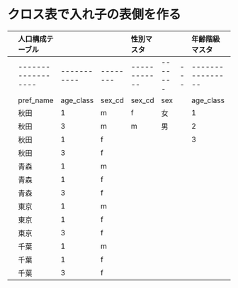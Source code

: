 # クロス表で入れ子の表側を作る
| | 人口構成テーブル |           |        | 性別マスタ |       |   | 年齢階級マスタ |           | |
|:----|:----|:----|:----|:----|:----|:----|:----|:----|:----|
| |------------------|-----------|--------|------------|-------|---|----------------|-----------| |
| | pref_name        | age_class | sex_cd | sex_cd     | sex   |   | age_class      | age_range | |
| | 秋田             | 1         | m      | f          | 女    |   | 1              | 21～30歳   | |
| | 秋田             | 3         | m      | m          | 男    |   | 2              | 31～40歳   | |
| | 秋田             | 1         | f      |            |       |   | 3              | 41～50歳   | |
| | 秋田             | 3         | f      |            |       |   |                |           | |
| | 青森             | 1         | m      |            |       |   |                |           | |
| | 青森             | 1         | f      |            |       |   |                |           | |
| | 青森             | 3         | f      |            |       |   |                |           | |
| | 東京             | 1         | m      |            |       |   |                |           | |
| | 東京             | 1         | f      |            |       |   |                |           | |
| | 東京             | 3         | f      |            |       |   |                |           | |
| | 千葉             | 1         | m      |            |       |   |                |           | |
| | 千葉             | 1         | f      |            |       |   |                |           | |
| | 千葉             | 3         | f      |            |       |   |                |           | |

